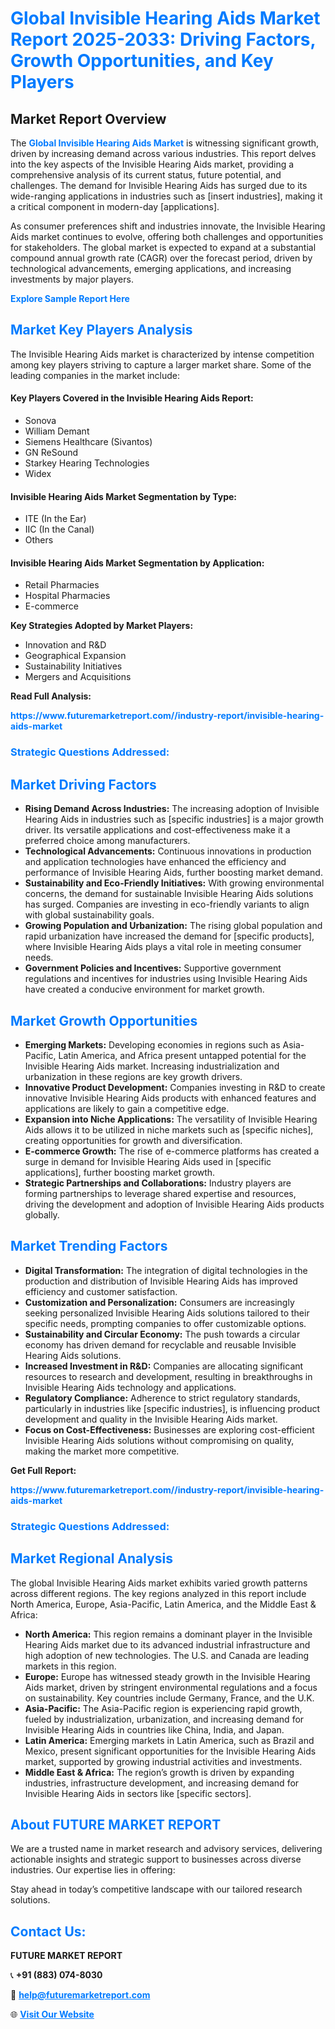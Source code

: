 <h1 style="color: #007BFF;">Global Invisible Hearing Aids Market Report 2025-2033: Driving Factors, Growth Opportunities, and Key Players</h1>

<section id="overview">
<h2>Market Report Overview</h2>
<p>The <a href="https://www.futuremarketreport.com//industry-report/invisible-hearing-aids-market" style="color: #007BFF; text-decoration: none;"><strong>Global Invisible Hearing Aids Market</strong></a> is witnessing significant growth, driven by increasing demand across various industries. This report delves into the key aspects of the Invisible Hearing Aids market, providing a comprehensive analysis of its current status, future potential, and challenges. The demand for Invisible Hearing Aids has surged due to its wide-ranging applications in industries such as [insert industries], making it a critical component in modern-day [applications].</p>
<p>As consumer preferences shift and industries innovate, the Invisible Hearing Aids market continues to evolve, offering both challenges and opportunities for stakeholders. The global market is expected to expand at a substantial compound annual growth rate (CAGR) over the forecast period, driven by technological advancements, emerging applications, and increasing investments by major players.</p>
</section>

<section id="overview">
<p><a href="https://www.futuremarketreport.com//request-sample/reportId=46617" style="color: #007BFF; text-decoration: none;"><strong>Explore Sample Report Here</strong></a></p>
</section>

<section id="key-players">
<h2 style="color: #007BFF;">Market Key Players Analysis</h2>
<p>The Invisible Hearing Aids market is characterized by intense competition among key players striving to capture a larger market share. Some of the leading companies in the market include:</p>
<h4>Key Players Covered in the Invisible Hearing Aids Report:</h4>
<ul><li>Sonova</li><li>William Demant</li><li>Siemens Healthcare (Sivantos)</li><li>GN ReSound</li><li>Starkey Hearing Technologies</li><li>Widex</li></ul>
<h4>Invisible Hearing Aids Market Segmentation by Type:</h4>
<ul><li>ITE (In the Ear)</li><li>IIC (In the Canal)</li><li>Others</li></ul>

<h4>Invisible Hearing Aids Market Segmentation by Application:</h4>
<ul><li>Retail Pharmacies</li><li>Hospital Pharmacies</li><li>E-commerce</li></ul>
<p><strong>Key Strategies Adopted by Market Players:</strong></p>
<ul>
<li>Innovation and R&D</li>
<li>Geographical Expansion</li>
<li>Sustainability Initiatives</li>
<li>Mergers and Acquisitions</li>
</ul>
</section>

<section>
<p><strong>Read Full Analysis: </strong></p><a href="https://www.futuremarketreport.com//industry-report/invisible-hearing-aids-market" style="color: #007BFF; text-decoration: none;"><strong>https://www.futuremarketreport.com//industry-report/invisible-hearing-aids-market</strong></a>
<h3 style="color: #007BFF;">Strategic Questions Addressed:</h3>
</section>

<section id="driving-factors">
<h2 style="color: #007BFF;">Market Driving Factors</h2>
<ul>
<li><strong>Rising Demand Across Industries:</strong> The increasing adoption of Invisible Hearing Aids in industries such as [specific industries] is a major growth driver. Its versatile applications and cost-effectiveness make it a preferred choice among manufacturers.</li>
<li><strong>Technological Advancements:</strong> Continuous innovations in production and application technologies have enhanced the efficiency and performance of Invisible Hearing Aids, further boosting market demand.</li>
<li><strong>Sustainability and Eco-Friendly Initiatives:</strong> With growing environmental concerns, the demand for sustainable Invisible Hearing Aids solutions has surged. Companies are investing in eco-friendly variants to align with global sustainability goals.</li>
<li><strong>Growing Population and Urbanization:</strong> The rising global population and rapid urbanization have increased the demand for [specific products], where Invisible Hearing Aids plays a vital role in meeting consumer needs.</li>
<li><strong>Government Policies and Incentives:</strong> Supportive government regulations and incentives for industries using Invisible Hearing Aids have created a conducive environment for market growth.</li>
</ul>
</section>

<section id="growth-opportunities">
<h2 style="color: #007BFF;">Market Growth Opportunities</h2>
<ul>
<li><strong>Emerging Markets:</strong> Developing economies in regions such as Asia-Pacific, Latin America, and Africa present untapped potential for the Invisible Hearing Aids market. Increasing industrialization and urbanization in these regions are key growth drivers.</li>
<li><strong>Innovative Product Development:</strong> Companies investing in R&D to create innovative Invisible Hearing Aids products with enhanced features and applications are likely to gain a competitive edge.</li>
<li><strong>Expansion into Niche Applications:</strong> The versatility of Invisible Hearing Aids allows it to be utilized in niche markets such as [specific niches], creating opportunities for growth and diversification.</li>
<li><strong>E-commerce Growth:</strong> The rise of e-commerce platforms has created a surge in demand for Invisible Hearing Aids used in [specific applications], further boosting market growth.</li>
<li><strong>Strategic Partnerships and Collaborations:</strong> Industry players are forming partnerships to leverage shared expertise and resources, driving the development and adoption of Invisible Hearing Aids products globally.</li>
</ul>
</section>

<section id="trending-factors">
<h2 style="color: #007BFF;">Market Trending Factors</h2>
<ul>
<li><strong>Digital Transformation:</strong> The integration of digital technologies in the production and distribution of Invisible Hearing Aids has improved efficiency and customer satisfaction.</li>
<li><strong>Customization and Personalization:</strong> Consumers are increasingly seeking personalized Invisible Hearing Aids solutions tailored to their specific needs, prompting companies to offer customizable options.</li>
<li><strong>Sustainability and Circular Economy:</strong> The push towards a circular economy has driven demand for recyclable and reusable Invisible Hearing Aids solutions.</li>
<li><strong>Increased Investment in R&D:</strong> Companies are allocating significant resources to research and development, resulting in breakthroughs in Invisible Hearing Aids technology and applications.</li>
<li><strong>Regulatory Compliance:</strong> Adherence to strict regulatory standards, particularly in industries like [specific industries], is influencing product development and quality in the Invisible Hearing Aids market.</li>
<li><strong>Focus on Cost-Effectiveness:</strong> Businesses are exploring cost-efficient Invisible Hearing Aids solutions without compromising on quality, making the market more competitive.</li>
</ul>
</section>

<section>
<p><strong>Get Full Report: </strong></p><a href="https://www.futuremarketreport.com//industry-report/invisible-hearing-aids-market" style="color: #007BFF; text-decoration: none;"><strong>https://www.futuremarketreport.com//industry-report/invisible-hearing-aids-market</strong></a>
<h3 style="color: #007BFF;">Strategic Questions Addressed:</h3>
</section>


<section id="regional-analysis">
<h2 style="color: #007BFF;">Market Regional Analysis</h2>
<p>The global Invisible Hearing Aids market exhibits varied growth patterns across different regions. The key regions analyzed in this report include North America, Europe, Asia-Pacific, Latin America, and the Middle East & Africa:</p>
<ul>
<li><strong>North America:</strong> This region remains a dominant player in the Invisible Hearing Aids market due to its advanced industrial infrastructure and high adoption of new technologies. The U.S. and Canada are leading markets in this region.</li>
<li><strong>Europe:</strong> Europe has witnessed steady growth in the Invisible Hearing Aids market, driven by stringent environmental regulations and a focus on sustainability. Key countries include Germany, France, and the U.K.</li>
<li><strong>Asia-Pacific:</strong> The Asia-Pacific region is experiencing rapid growth, fueled by industrialization, urbanization, and increasing demand for Invisible Hearing Aids in countries like China, India, and Japan.</li>
<li><strong>Latin America:</strong> Emerging markets in Latin America, such as Brazil and Mexico, present significant opportunities for the Invisible Hearing Aids market, supported by growing industrial activities and investments.</li>
<li><strong>Middle East & Africa:</strong> The region’s growth is driven by expanding industries, infrastructure development, and increasing demand for Invisible Hearing Aids in sectors like [specific sectors].</li>
</ul>
</section>

<footer>
<h2 style="color: #007BFF;">About FUTURE MARKET REPORT</h2>
<p>We are a trusted name in market research and advisory services, delivering actionable insights and strategic support to businesses across diverse industries. Our expertise lies in offering:</p>

<p>Stay ahead in today’s competitive landscape with our tailored research solutions.</p>

<h2 style="color: #007BFF;">Contact Us:</h2>
<p><strong>FUTURE MARKET REPORT</strong></p>
<p>📞 <strong>+91 (883) 074-8030</strong></p>
<p>📧 <strong><a href="mailto:help@futuremarketreport.com" style="color: #007BFF;">help@futuremarketreport.com</a></strong></p>
<p>🌐 <strong><a href="https://www.futuremarketreport.com/" style="color: #007BFF;">Visit Our Website</a></strong></p>
</footer>